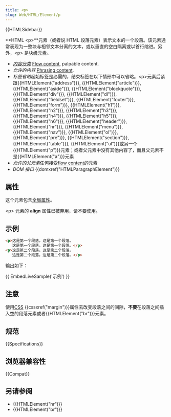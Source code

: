 ```yaml
---
title: <p>
slug: Web/HTML/Element/p
---
```


{{HTMLSidebar}}

**HTML \<p>**元素（或者说 HTML 段落元素）表示文本的一个段落。该元素通常表现为一整块与相邻文本分离的文本，或以垂直的空白隔离或以首行缩进。另外，\<p> 是[块级元素](/zh-CN/docs/HTML/Block-level_elements)。

- _[内容分类](/zh-CN/docs/Web/HTML/Content_categories)_ [Flow content](/zh-CN/docs/Web/HTML/Content_categories#Flow_content), palpable content.
- _允许的内容_ [Phrasing content](/zh-CN/docs/Web/HTML/Content_categories#Phrasing_content).
- *标签省略*起始标签是必需的，结束标签在以下情形中可以省略。\<p>元素后紧跟{{HTMLElement("address")}}, {{HTMLElement("article")}}, {{HTMLElement("aside")}}, {{HTMLElement("blockquote")}}, {{HTMLElement("div")}}, {{HTMLElement("dl")}}, {{HTMLElement("fieldset")}}, {{HTMLElement("footer")}}, {{HTMLElement("form")}}, {{HTMLElement("h1")}}, {{HTMLElement("h2")}}, {{HTMLElement("h3")}}, {{HTMLElement("h4")}}, {{HTMLElement("h5")}}, {{HTMLElement("h6")}}, {{HTMLElement("header")}}, {{HTMLElement("hr")}}, {{HTMLElement("menu")}}, {{HTMLElement("nav")}}, {{HTMLElement("ol")}}, {{HTMLElement("pre")}}, {{HTMLElement("section")}}, {{HTMLElement("table")}}, {{HTMLElement("ul")}}或另一个{{HTMLElement("p")}}元素；或者父元素中没有其他内容了，而且父元素不是{{HTMLElement("a")}}元素
- *允许的父元素*任何接受[flow content](/zh-CN/docs/Web/HTML/Content_categories#Flow_content)的元素
- _DOM 接口_ {{domxref("HTMLParagraphElement")}}

## 属性

这个元素包含[全局属性](/zh-CN/docs/Web/HTML/Global_attributes)。

\<p> 元素的 **align** 属性已被弃用，请不要使用。

## 示例

```html
<p>这是第一个段落。这是第一个段落。
   这是第一个段落。这是第一个段落。</p>
<p>这是第二个段落。这是第二个段落。
   这是第二个段落。这是第二个段落。</p>
```

输出如下：

{{ EmbedLiveSample('示例') }}

## 注意

使用[CSS](/zh-CN/docs/Web/CSS) {{cssxref("margin")}}属性去改变段落之间的间隙，**不要**在段落之间插入空的段落元素或者{{HTMLElement("br")}}元素。

## 规范

{{Specifications}}

## 浏览器兼容性

{{Compat}}

## 另请参阅

- {{HTMLElement("hr")}}
- {{HTMLElement("br")}}
